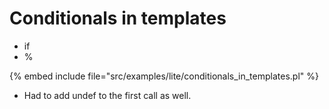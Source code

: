 # Conditionals in templates

* if
* %

{% embed include file="src/examples/lite/conditionals_in_templates.pl" %}

* Had to add undef to the first call as well.


